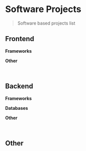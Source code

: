 # Software Projects

> Software based projects list

## Frontend

**Frameworks**

**Other**

<br>

## Backend

**Frameworks**

**Databases**

**Other**

<br>

## Other